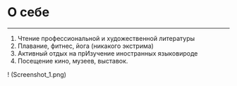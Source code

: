 # O себе
---
1. Чтение профессиональной и художественной литературы
2. Плавание, фитнес, йога (никакого экстрима)
3. Активный отдых на прИзучение иностранных языковироде
4. Посещение кино, музеев, выставок.

! (Screenshot_1.png)
